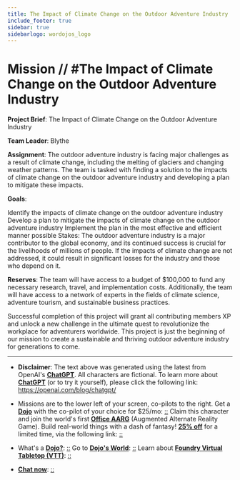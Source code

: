 ```yaml
---
title: The Impact of Climate Change on the Outdoor Adventure Industry
include_footer: true
sidebar: true
sidebarlogo: wordojos_logo
---
```

# Mission // #The Impact of Climate Change on the Outdoor Adventure Industry

**Project Brief**: The Impact of Climate Change on the Outdoor Adventure Industry

**Team Leader**: Blythe

**Assignment**:
The outdoor adventure industry is facing major challenges as a result of climate change, including the melting of glaciers and changing weather patterns. The team is tasked with finding a solution to the impacts of climate change on the outdoor adventure industry and developing a plan to mitigate these impacts.

**Goals**:

Identify the impacts of climate change on the outdoor adventure industry
Develop a plan to mitigate the impacts of climate change on the outdoor adventure industry
Implement the plan in the most effective and efficient manner possible
Stakes:
The outdoor adventure industry is a major contributor to the global economy, and its continued success is crucial for the livelihoods of millions of people. If the impacts of climate change are not addressed, it could result in significant losses for the industry and those who depend on it.

**Reserves**:
The team will have access to a budget of $100,000 to fund any necessary research, travel, and implementation costs. Additionally, the team will have access to a network of experts in the fields of climate science, adventure tourism, and sustainable business practices.

Successful completion of this project will grant all contributing members XP and unlock a new challenge in the ultimate quest to revolutionize the workplace for adventurers worldwide. This project is just the beginning of our mission to create a sustainable and thriving outdoor adventure industry for generations to come.

---

* **Disclaimer**: The text above was generated using the latest from OpenAI's [**ChatGPT**](https://openai.com/blog/chatgpt/).  All characters are fictional.  To learn more about [**ChatGPT**](https://openai.com/blog/chatgpt/) (or to try it yourself), please click the following link: https://openai.com/blog/chatgpt/

* Missions are to the lower left of your screen, co-pilots to the right. Get a [**Dojo**](https://workmates.live/marketplace) with the co-pilot of your choice for $25/mo: [::](https://workmates.live/marketplace)  Claim this character and join the world's first [**Office AARG**](https://dojos.world) (Augmented Alternate Reality Game). Build real-world things with a dash of fantasy! [**25% off**](https://blog.workmates.live/deal-on-a-dojo) for a limited time, via the following link: [::](https://blog.workmates.live/deal-on-a-dojo) 

* What's a [**Dojo?**](https://workdojos.com): [::](https://workdojos.com)  Go to [**Dojo's World**](https://dojos.world): [::](https://dojos.world)  Learn about [**Foundry Virtual Tabletop (VTT)**](https://foundryvtt.com): [::](https://foundryvtt.com/)

* [**Chat now**](https://chat.workmates.live/channel/support): [::](https://chat.workmates.live/channel/support)